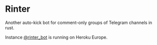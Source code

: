 # Rinter

Another auto-kick bot for comment-only groups of Telegram channels in rust.

Instance [@rinter_bot](https://t.me/rinter_bot) is running on Heroku Europe.